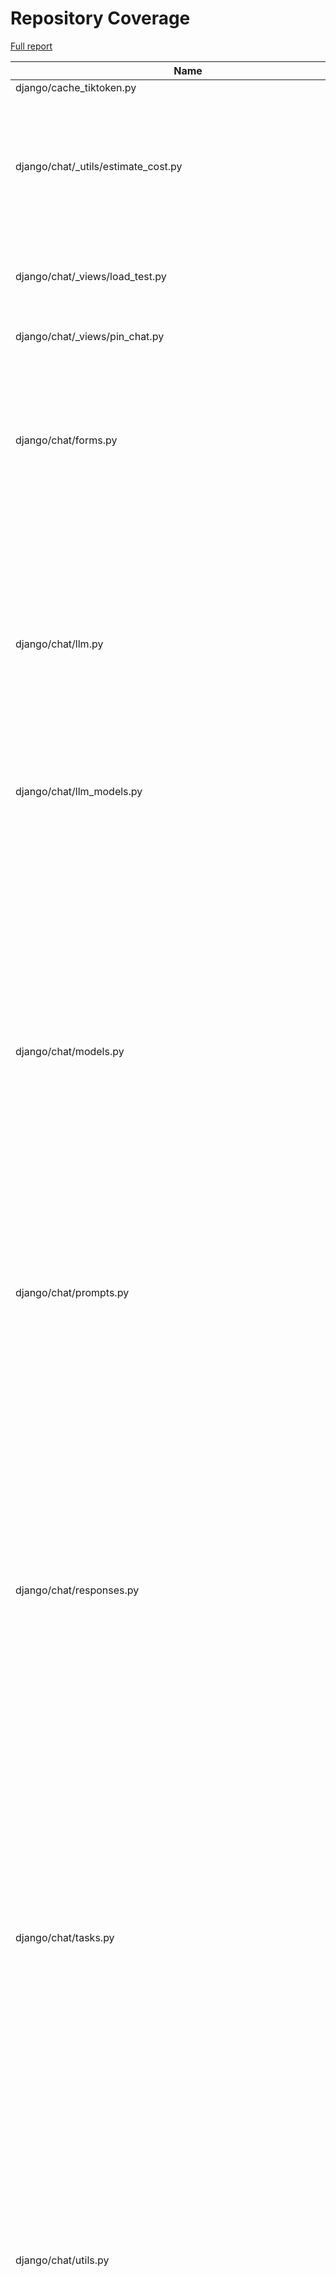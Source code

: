 # Repository Coverage

[Full report](https://htmlpreview.github.io/?https://github.com/justicecanada/otto/blob/python-coverage-comment-action-data/htmlcov/index.html)

| Name                                                                  |    Stmts |     Miss |   Cover |   Missing |
|---------------------------------------------------------------------- | -------: | -------: | ------: | --------: |
| django/cache\_tiktoken.py                                             |        9 |        9 |      0% |      1-21 |
| django/chat/\_utils/estimate\_cost.py                                 |      145 |       23 |     84% |33, 43, 52-66, 70-72, 78, 80, 139, 161, 195-196, 208, 232, 247 |
| django/chat/\_views/load\_test.py                                     |       77 |       49 |     36% |42, 60-108, 116-137, 158-198 |
| django/chat/\_views/pin\_chat.py                                      |       47 |       31 |     34% |18-36, 45-52, 57-66 |
| django/chat/forms.py                                                  |      217 |       36 |     83% |54, 61, 148-163, 171-185, 204, 249, 257, 527, 613-615, 635-659 |
| django/chat/llm.py                                                    |      192 |       46 |     76% |49, 76-89, 110, 133-150, 153-155, 168-169, 173-178, 208-211, 297-300, 303-306, 364, 400 |
| django/chat/llm\_models.py                                            |       76 |        7 |     91% |76, 81-83, 88, 288, 302 |
| django/chat/models.py                                                 |      380 |       64 |     83% |78, 121, 182-186, 189-193, 303-306, 311-317, 325, 410, 478-482, 486, 490-494, 500, 506, 512, 544, 582-586, 638, 642-644, 659, 670, 708, 712-731, 738-741, 750-751, 761-762 |
| django/chat/prompts.py                                                |        5 |        0 |    100% |           |
| django/chat/responses.py                                              |      476 |      261 |     45% |67, 82, 92, 101, 147, 180-185, 226-350, 368-406, 417, 426-427, 435, 484, 490-576, 637-643, 662-663, 668-729, 732-762, 818-821, 832-858, 868-869, 872-875, 998-1015, 1025-1047, 1051-1054, 1063-1064, 1075-1081, 1098, 1121-1189 |
| django/chat/tasks.py                                                  |      105 |       42 |     60% |28-61, 65-73, 112-119, 161-162, 165-170, 177 |
| django/chat/utils.py                                                  |      515 |       94 |     82% |107-109, 150, 162-163, 172-176, 187-192, 197-198, 207, 256, 280, 282-283, 294, 296-312, 317-329, 379-395, 445-447, 510-511, 515-522, 530, 547-551, 899-900, 962, 964-969, 973, 1031-1040, 1047-1061 |
| django/chat/views.py                                                  |      541 |      112 |     79% |85-93, 109-111, 117-133, 169, 199-201, 204-206, 243-250, 256, 367-371, 403-484, 510-511, 545, 549, 613, 633, 684-688, 733-735, 760-761, 842-843, 853, 975-979, 988, 1046-1083, 1093-1094, 1103-1108, 1152-1166 |
| django/import\_timer.py                                               |        6 |        6 |      0% |       1-8 |
| django/laws/forms.py                                                  |       77 |        7 |     91% |28-33, 42, 56-61, 70, 109 |
| django/laws/loading\_utils.py                                         |      290 |       83 |     71% |60-75, 131-135, 153, 186-189, 249, 267, 269, 271, 273, 291-292, 296-297, 299, 302, 304, 319-320, 322-323, 420-423, 433-451, 477-481, 493, 512, 564-565, 606-608, 702-820, 836, 843 |
| django/laws/loading\_views.py                                         |      106 |       17 |     84% |89-91, 170-173, 186, 250-260 |
| django/laws/management/commands/load\_laws\_xml.py                    |       97 |       55 |     43% |87-145, 157, 172, 174-175, 181-191 |
| django/laws/models.py                                                 |      232 |       36 |     84% |35, 78, 85-90, 112-116, 134-141, 149-154, 161, 188, 240-241, 318, 320, 333-341, 357, 436 |
| django/laws/prompts.py                                                |        4 |        0 |    100% |           |
| django/laws/search\_history/models.py                                 |       20 |        3 |     85% |37, 42, 46 |
| django/laws/search\_history/views.py                                  |       51 |       37 |     27% |15-37, 43-92, 99-104 |
| django/laws/tasks.py                                                  |      317 |      113 |     64% |48-51, 62, 128, 141, 143, 150, 166-169, 211-215, 224-225, 234-235, 287-301, 313-338, 351, 369-380, 400-406, 455-468, 508-509, 516-533, 546, 550-552, 555-557, 563-578 |
| django/laws/test\_retriever\_performance.py                           |       60 |       10 |     83% |60-62, 81-83, 106-108, 117 |
| django/laws/translation.py                                            |        5 |        0 |    100% |           |
| django/laws/utils.py                                                  |       90 |       12 |     87% |24-26, 44, 90, 109-115, 132-136 |
| django/laws/views.py                                                  |      304 |      177 |     42% |81, 85, 98, 108, 116-117, 123-214, 226, 242, 280, 282, 287-289, 296-322, 336, 372, 380, 388, 397, 411-431, 438-446, 450-573, 580-654 |
| django/librarian/forms.py                                             |      101 |        4 |     96% |125-126, 211, 229 |
| django/librarian/models.py                                            |      337 |       47 |     86% |54-56, 124, 126, 134, 136, 138, 148, 173-175, 197, 251, 313-314, 319, 330-333, 408, 425-434, 438, 456, 490-492, 502-503, 509, 525, 556-557, 567-568, 578-579, 591-592 |
| django/librarian/tasks.py                                             |      117 |       44 |     62% |42-75, 82, 92, 105, 115, 123-125, 143-144, 147, 167-169, 180-183, 202-203 |
| django/librarian/translation.py                                       |        8 |        0 |    100% |           |
| django/librarian/utils/extract\_emails.py                             |      109 |       31 |     72% |58-72, 85, 87, 95-101, 119, 122, 131-143, 153, 155 |
| django/librarian/utils/extract\_zip.py                                |       68 |       12 |     82% |37-39, 50-59, 92 |
| django/librarian/utils/markdown\_splitter.py                          |      185 |       10 |     95% |72, 75-77, 88, 126, 140, 263, 273, 280 |
| django/librarian/utils/process\_document.py                           |       21 |        1 |     95% |        35 |
| django/librarian/utils/process\_engine.py                             |      547 |      107 |     80% |62-64, 89-98, 113, 184, 187, 193, 202-203, 207, 210, 213, 216, 223, 225, 227, 229, 231, 233, 237, 239, 241, 243, 278, 301, 303-305, 316, 318, 336-337, 353-364, 367-369, 386-412, 416-422, 432, 441-455, 500, 541-543, 589, 592-596, 602-606, 610, 658-659, 705, 839, 864, 875 |
| django/librarian/views.py                                             |      471 |      130 |     72% |37-41, 60-67, 126-147, 153, 169, 196-215, 230, 263, 325-326, 331, 365, 371, 389, 404-408, 437-438, 444-445, 463, 474-475, 478, 491, 495-499, 529, 536-538, 656, 661, 677-712, 749, 831-846, 850-895 |
| django/otto/celery.py                                                 |       16 |        1 |     94% |        99 |
| django/otto/context\_processors.py                                    |       18 |        4 |     78% |     10-13 |
| django/otto/forms.py                                                  |       76 |        4 |     95% |73, 75, 215-216 |
| django/otto/management/commands/delete\_empty\_chats.py               |       19 |        1 |     95% |        29 |
| django/otto/management/commands/delete\_old\_chats.py                 |       21 |        2 |     90% |    32, 36 |
| django/otto/management/commands/delete\_text\_extractor\_files.py     |       18 |        0 |    100% |           |
| django/otto/management/commands/delete\_translation\_files.py         |       27 |        0 |    100% |           |
| django/otto/management/commands/delete\_unused\_libraries.py          |       21 |        2 |     90% |    32, 36 |
| django/otto/management/commands/reset\_app\_data.py                   |      122 |       18 |     85% |70-75, 90, 107-112, 132-137, 151-152, 157-160, 175-180, 191 |
| django/otto/management/commands/test\_laws\_query.py                  |       52 |       38 |     27% |18-121, 128-135 |
| django/otto/management/commands/update\_exchange\_rate.py             |       19 |        0 |    100% |           |
| django/otto/management/commands/warn\_libraries\_pending\_deletion.py |       26 |        3 |     88% |     29-33 |
| django/otto/models.py                                                 |      296 |       30 |     90% |28-30, 89-92, 125, 129-132, 167, 213, 216, 232, 253, 271, 397, 400, 455, 462, 490, 494, 501, 507, 556-557, 571, 575, 579, 602 |
| django/otto/rules.py                                                  |      175 |       15 |     91% |28, 46, 53, 55, 117-119, 124-126, 154, 222-224, 271 |
| django/otto/secure\_models.py                                         |      248 |       94 |     62% |21-22, 61, 86-100, 129-130, 135-136, 149-154, 183-224, 248, 268-269, 307, 337, 350, 359, 378, 393, 398, 403, 409-415, 418, 423, 429-434, 437, 442, 447, 454-482, 485-486, 491-498, 501-502, 508-522, 536-537, 542-552, 557-558, 561-562 |
| django/otto/settings.py                                               |      170 |       24 |     86% |46-49, 59-60, 223-232, 306, 319, 378-385, 417, 507-508, 558 |
| django/otto/tasks.py                                                  |       57 |       17 |     70% |11, 33, 53, 67, 72-75, 80-88, 96-98 |
| django/otto/templatetags/filters.py                                   |       16 |        4 |     75% | 10, 23-25 |
| django/otto/templatetags/tags.py                                      |       10 |        1 |     90% |        18 |
| django/otto/translation.py                                            |       17 |        0 |    100% |           |
| django/otto/utils/auth.py                                             |       37 |        9 |     76% |14-28, 65-67 |
| django/otto/utils/common.py                                           |       70 |        4 |     94% |102, 131-133 |
| django/otto/utils/decorators.py                                       |       64 |        4 |     94% |25-26, 67, 90 |
| django/otto/utils/logging.py                                          |       15 |        0 |    100% |           |
| django/otto/utils/middleware.py                                       |       41 |        1 |     98% |        31 |
| django/otto/views.py                                                  |      639 |      152 |     76% |60, 65-66, 71-85, 120, 134, 145-155, 168, 304-305, 406, 423, 472-475, 491-492, 517, 527-535, 566-576, 588-593, 596, 605, 607-610, 612-613, 615-618, 641, 649, 658, 674-685, 791-792, 823, 825, 827, 841, 843, 850-851, 854-857, 867-873, 883, 885, 887, 892-912, 951, 960-969, 1048, 1056-1062, 1085-1086, 1100-1103, 1114, 1130-1133, 1145, 1178-1201, 1205-1213, 1237-1242, 1295-1297, 1317-1320 |
| django/postgres\_wrapper/base.py                                      |        6 |        0 |    100% |           |
| django/text\_extractor/models.py                                      |       18 |        1 |     94% |        29 |
| django/text\_extractor/tasks.py                                       |      104 |       61 |     41% |34-131, 163, 190, 198-214 |
| django/text\_extractor/utils.py                                       |      130 |       32 |     75% |58-81, 117-121, 171-172, 185-191 |
| django/text\_extractor/views.py                                       |      163 |       45 |     72% |49, 67-75, 83-86, 109-131, 144-165, 180, 184, 192-213, 218, 223-228, 251, 257-258, 280-281, 304-306, 314 |
|                                                             **TOTAL** | **9119** | **2283** | **75%** |           |


## Setup coverage badge

Below are examples of the badges you can use in your main branch `README` file.

### Direct image

[![Coverage badge](https://raw.githubusercontent.com/justicecanada/otto/python-coverage-comment-action-data/badge.svg)](https://htmlpreview.github.io/?https://github.com/justicecanada/otto/blob/python-coverage-comment-action-data/htmlcov/index.html)

This is the one to use if your repository is private or if you don't want to customize anything.

### [Shields.io](https://shields.io) Json Endpoint

[![Coverage badge](https://img.shields.io/endpoint?url=https://raw.githubusercontent.com/justicecanada/otto/python-coverage-comment-action-data/endpoint.json)](https://htmlpreview.github.io/?https://github.com/justicecanada/otto/blob/python-coverage-comment-action-data/htmlcov/index.html)

Using this one will allow you to [customize](https://shields.io/endpoint) the look of your badge.
It won't work with private repositories. It won't be refreshed more than once per five minutes.

### [Shields.io](https://shields.io) Dynamic Badge

[![Coverage badge](https://img.shields.io/badge/dynamic/json?color=brightgreen&label=coverage&query=%24.message&url=https%3A%2F%2Fraw.githubusercontent.com%2Fjusticecanada%2Fotto%2Fpython-coverage-comment-action-data%2Fendpoint.json)](https://htmlpreview.github.io/?https://github.com/justicecanada/otto/blob/python-coverage-comment-action-data/htmlcov/index.html)

This one will always be the same color. It won't work for private repos. I'm not even sure why we included it.

## What is that?

This branch is part of the
[python-coverage-comment-action](https://github.com/marketplace/actions/python-coverage-comment)
GitHub Action. All the files in this branch are automatically generated and may be
overwritten at any moment.